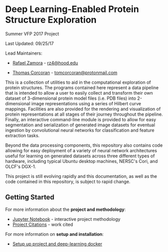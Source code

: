 # Deep Learning-Enabled Protein Structure Exploration

Summer VFP 2017 Project

Last Updated: 09/25/17

Lead Maintainers:

- [Rafael Zamora](https://github.com/rz4) - rz4@hood.edu

- [Thomas Corcoran](https://tjosc.github.io/) - tomcorcoran@protonmail.com

This is a collection of utilities to aid in the computational exploration of
protein structures. The programs contained here represent a data pipeline that
is intended to allow a user to easily collect and transform their own dataset of
3-dimensional protein model files (i.e. PDB files) into 2-dimensional
image representations using a series of Hilbert curve mappings. Facilities are
also provided for the rendering and visualization of protein representations at
all stages of their journey throughout the pipeline. Finally, an interactive
command-line module is provided to allow for easy segmentation and
serialization of generated image datasets for eventual ingestion by
convolutional neural networks for classification and feature extraction tasks.

Beyond the data processing components, this repository also contains code
allowing for easy deployment of a variety of neural network architectures
useful for learning on generated datasets across three different types of hardware,
including typical Ubuntu desktop machines, NERSC's Cori, and OLCF's DGX-1.

This project is still evolving rapidly and this documentation, as well as the
code contained in this repository, is subject to rapid change.

## Getting Started

For more information about the **project and methodology**:

- [Jupyter Notebook](notebooks/Deep-Learning-Enabled-Protein-Structure-Exploration.ipynb) - interactive project methodology
- [Project Citations](docs/project_citations.md) - work cited

For more information on **setup and installation**:

- [Setup up project and deep-learning docker](docs/setup.md)
